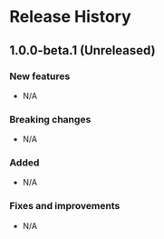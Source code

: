# Release History

## 1.0.0-beta.1 (Unreleased)

### New features

- N/A

### Breaking changes

- N/A

### Added

- N/A

### Fixes and improvements

- N/A
